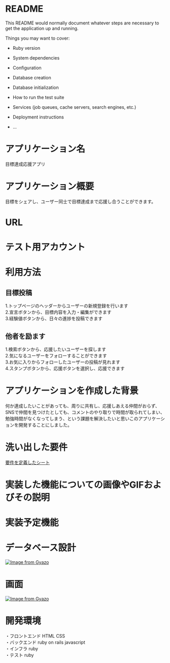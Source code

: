 # README

This README would normally document whatever steps are necessary to get the
application up and running.

Things you may want to cover:

* Ruby version

* System dependencies

* Configuration

* Database creation

* Database initialization

* How to run the test suite

* Services (job queues, cache servers, search engines, etc.)

* Deployment instructions

* ...

# アプリケーション名
目標達成応援アプリ

# アプリケーション概要
目標をシェアし、ユーザー同士で目標達成まで応援し合うことができます。

# URL

# テスト用アカウント

# 利用方法
## 目標投稿
1.トップページのヘッダーからユーザーの新規登録を行います  
2.宣言ボタンから、目標内容を入力・編集ができます  
3.経験値ボタンから、日々の進捗を投稿できます  
## 他者を励ます
1.検索ボタンから、応援したいユーザーを探します  
2.気になるユーザーをフォローすることができます  
3.お気に入りからフォローしたユーザーの投稿が見れます  
4.スタンプボタンから、応援ボタンを選択し、応援できます

# アプリケーションを作成した背景
何か達成したいことがあっても、周りに共有し、応援しあえる仲間がおらず、SNSで仲間を見つけたとしても、コメントのやり取りで時間が取られてしまい、勉強時間がなくなってしまう、という課題を解決したいと思いこのアプリケーションを開発することにしました。

# 洗い出した要件
[要件を定義したシート](https://docs.google.com/spreadsheets/d/170-0l4ts1Si19YSKu0SOEHBon6Snat1clVblrroyYUQ/edit?usp=sharing)

# 実装した機能についての画像やGIFおよびその説明

# 実装予定機能

# データベース設計
[![Image from Gyazo](https://i.gyazo.com/036593ffaa8c2a8f1f068f216c64c6d2.png)](https://gyazo.com/036593ffaa8c2a8f1f068f216c64c6d2)

# 画面
[![Image from Gyazo](https://i.gyazo.com/1090d575f9162acd0321b7872d0853b6.png)](https://gyazo.com/1090d575f9162acd0321b7872d0853b6)

# 開発環境
・フロントエンド HTML CSS  
・バックエンド ruby on rails javascript  
・インフラ ruby  
・テスト ruby